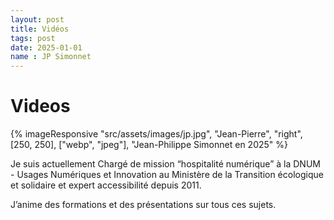 ```yaml
---
layout: post
title: Vidéos
tags: post
date: 2025-01-01
name : JP Simonnet
---
```


# Videos

{% imageResponsive "src/assets/images/jp.jpg", "Jean-Pierre", "right", [250, 250], ["webp", "jpeg"], "Jean-Philippe Simonnet en 2025" %}


Je suis actuellement Chargé de mission “hospitalité numérique” à la DNUM - Usages Numériques et Innovation au Ministère de la Transition écologique et solidaire et expert accessibilité depuis 2011.

J’anime des formations et des présentations sur tous ces sujets.